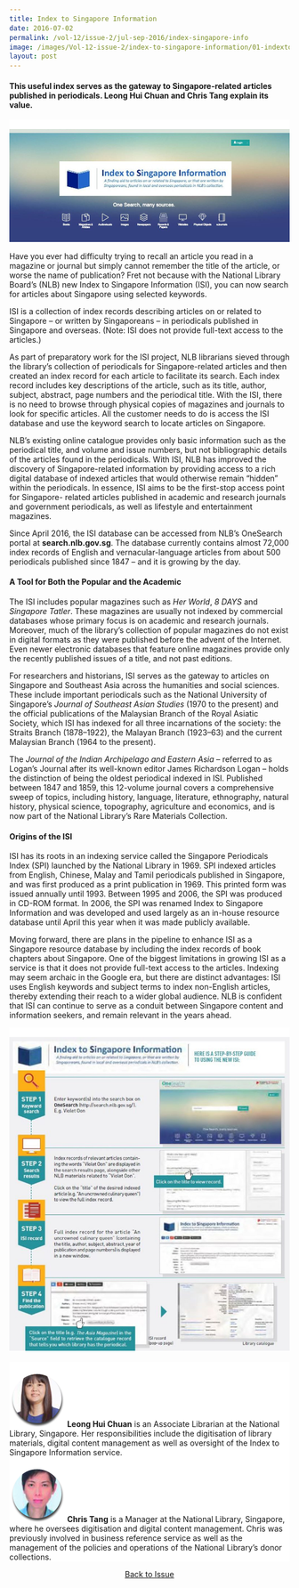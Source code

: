 ```yaml
---
title: Index to Singapore Information
date: 2016-07-02
permalink: /vol-12/issue-2/jul-sep-2016/index-singapore-info
image: /images/Vol-12-issue-2/index-to-singapore-information/01-indextosingapore.jpg
layout: post
---
```

#### This useful index serves as the gateway to Singapore-related articles published in periodicals. **Leong Hui Chuan** and **Chris Tang** explain its value.

<div style="background-color: white;"><br><img src="/images/Vol-12-issue-2/index-to-singapore-information/01-indextosingapore.jpg"></div>

Have you ever had difficulty trying to recall an article you read in a magazine or journal but simply cannot remember the title of the article, or worse the name of publication? Fret not because with the National Library Board’s (NLB) new Index to Singapore Information (ISI), you can now search for articles about Singapore using selected keywords.

ISI is a collection of index records describing articles on or related to Singapore – or written by Singaporeans – in periodicals published in Singapore and overseas. (Note: ISI does not provide full-text access to the articles.)

As part of preparatory work for the ISI project, NLB librarians sieved through the library’s collection of periodicals for Singapore-related articles and then created an index record for each article to facilitate its search. Each index record includes key descriptions of the article, such as its title, author, subject, abstract, page numbers and the periodical title. With the ISI, there is no need to browse through physical copies of magazines and journals to look for specific articles. All the customer needs to do is access the ISI database and use the keyword search to locate articles on Singapore.

NLB’s existing online catalogue provides only basic information such as the periodical title, and volume and issue numbers, but not bibliographic details of the articles found in the periodicals. With ISI, NLB has improved the discovery of Singapore-related information by providing access to a rich digital database of indexed articles that would otherwise remain “hidden” within the periodicals. In essence, ISI aims to be the first-stop access point for Singapore- related articles published in academic and research journals and government periodicals, as well as lifestyle and entertainment magazines.

Since April 2016, the ISI database can be accessed from NLB’s OneSearch portal at **search.nlb.gov.sg**. The database currently contains almost 72,000 index records of English and vernacular-language articles from about 500 periodicals published since 1847 – and it is growing by the day.

#### **A Tool for Both the Popular and the Academic**

The ISI includes popular magazines such as *Her World*, *8 DAYS* and *Singapore Tatler*. These magazines are usually not indexed by commercial databases whose primary focus is on academic and research journals. Moreover, much of the library’s collection of popular magazines do not exist in digital formats as they were published before the advent of the Internet. Even newer electronic databases that feature online magazines provide only the recently published issues of a title, and not past editions.

For researchers and historians, ISI serves as the gateway to articles on Singapore and Southeast Asia across the humanities and social sciences. These include important periodicals such as the National University of Singapore’s *Journal of Southeast Asian Studies* (1970 to the present) and the official publications of the Malaysian Branch of the Royal Asiatic Society, which ISI has indexed for all three incarnations of the society: the Straits Branch (1878–1922), the Malayan Branch (1923–63) and the current Malaysian Branch (1964 to the present).

The *Journal of the Indian Archipelago and Eastern Asia* – referred to as Logan’s Journal after its well-known editor James Richardson Logan – holds the distinction of being the oldest periodical indexed in ISI. Published between 1847 and 1859, this 12-volume journal covers a comprehensive sweep of topics, including history, language, literature, ethnography, natural history, physical science, topography, agriculture and economics, and is now part of the National Library’s Rare Materials Collection.

#### **Origins of the ISI**

ISI has its roots in an indexing service called the Singapore Periodicals Index (SPI) launched by the National Library in 1969. SPI indexed articles from English, Chinese, Malay and Tamil periodicals published in Singapore, and was first produced as a print publication in 1969. This printed form was issued annually until 1993. Between 1995 and 2006, the SPI was produced in CD-ROM format. In 2006, the SPI was renamed Index to Singapore Information and was developed and used largely as an in-house resource database until April this year when it was made publicly available.

Moving forward, there are plans in the pipeline to enhance ISI as a Singapore resource database by including the index records of book chapters about Singapore. One of the biggest limitations in growing ISI as a service is that it does not provide full-text access to the articles. Indexing may seem archaic in the Google era, but there are distinct advantages: ISI uses English keywords and subject terms to index non-English articles, thereby extending their reach to a wider global audience. NLB is confident that ISI can continue to serve as a conduit between Singapore content and information seekers, and remain relevant in the years ahead.

<div style="background-color: white;"><br><a href="/images/Vol-12-issue-2/index-to-singapore-information/02-indextosingapore.jpg" target="_blank"><img style="width:600px" src="/images/Vol-12-issue-2/index-to-singapore-information/02-indextosingapore.jpg"></a></div>

<br>
<div style="background-color: white;">
<br>
<img style="width: 100px; height: 100px;" src="/images/Vol-12-issue-2/index-to-singapore-information/huichuan.png">
	<b>Leong Hui Chuan</b> is an Associate Librarian at the National Library, Singapore. Her responsibilities include the digitisation of library materials, digital content management as well as oversight of the Index to Singapore Information service.
</div>

<div style="background-color: white;">
<br>
<img style="width: 100px; height: 100px;" src="/images/Vol-12-issue-2/index-to-singapore-information/chris.png">
	<b>Chris Tang</b> is a Manager at the National Library, Singapore, where he oversees digitisation and digital content management. Chris was previously involved in business reference service as well as the management of the policies and operations of the National Library’s donor collections.
</div>

<a href="/vol-12/issue-2/jul-sep-2016/"><center>Back to Issue</center></a>
